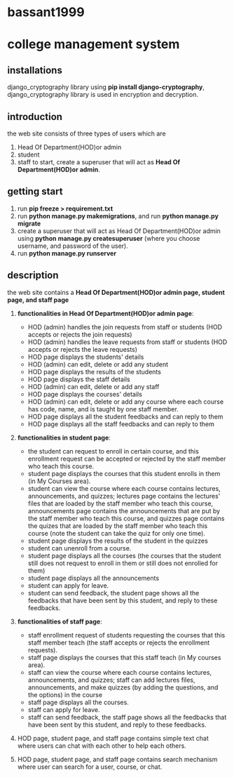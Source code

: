 # bassant1999
# college management system
## installations
django_cryptography library using **pip install django-cryptography**,
django_cryptography library is used in encryption and decryption.

## introduction
the web site consists of three types of users which are 
1. Head Of Department(HOD)or admin
2. student
3. staff
to start, create a superuser that will act as **Head Of Department(HOD)or admin**.
## getting start
1. run **pip freeze > requirement.txt**
2. run **python manage.py makemigrations**, and run **python manage.py migrate**
3. create a superuser that will act as Head Of Department(HOD)or admin using **python manage.py createsuperuser** (where you choose username, and password of the user).
4. run **python manage.py runserver**

## description
the web site contains a **Head Of Department(HOD)or admin page, student page, and staff page**
1. **functionalities in Head Of Department(HOD)or admin page**:
   - HOD (admin) handles the join requests from staff or students (HOD accepts or rejects the join requests)
   - HOD (admin) handles the leave requests from staff or students (HOD accepts or rejects the leave requests)
   - HOD page displays the students' details
   - HOD (admin) can edit, delete or add any student
   - HOD page displays the results of the students
   - HOD page displays the staff details
   - HOD (admin) can edit, delete or add any staff
   - HOD page displays the courses' details
   - HOD (admin) can edit, delete or add any course where each course has code, name, and is taught by one staff member.
   - HOD page displays all the student feedbacks and can reply to them
   - HOD page displays all the staff feedbacks and can reply to them

2. **functionalities in student page**:
   - the student can request to enroll in certain course, and this enrollment request can be accepted or rejected by the staff member who teach this course.
   - student page displays the courses that this student enrolls in them (in My Courses area).
   - student can view the course where each course contains lectures, announcements, and quizzes; lectures page contains the lectures' files that are loaded by the staff member who teach this course, announcements page contains the announcements that are put by the staff member who teach this course, and quizzes page contains the quizes that are loaded by the staff member who teach this course (note the student can take the quiz for only one time).
   - student page displays the results of the student in the quizzes
   - student can unenroll from a course.
   - student page displays all the courses (the courses that the student still does not request to enroll in them or still does not enrolled for them)
   - student page displays all the announcements
   - student can apply for leave.
   - student can send feedback, the student page shows all the feedbacks that have been sent by this student, and reply to these feedbacks.
   
3. **functionalities of staff page**:
   - staff enrollment request of students requesting the courses that this staff member teach (the staff accepts or rejects the enrollment requests).
   - staff page displays the courses that this staff teach (in My courses area).
   - staff can view the course where each course contains lectures, announcements, and quizzes; staff can add lectures files, announcements, and make quizzes (by adding the questions, and the options) in the course
   - staff page displays all the courses.
   - staff can apply for leave.
   - staff can send feedback, the staff page shows all the feedbacks that have been sent by this student, and reply to these feedbacks.
  
4. HOD page, student page, and staff page contains simple text chat where users can chat with each other to help each others.
5. HOD page, student page, and staff page contains search mechanism where user can search for a user, course, or chat.
